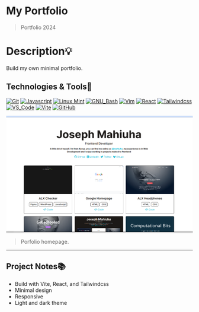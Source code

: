 # My Portfolio
> Portfolio 2024

# Description:bulb:
Build my own minimal portfolio.

## Technologies & Tools:wrench:

[![Git](https://img.shields.io/badge/≡-Git-F05032?logo=git&style=flat-square&labelColor=282828)](https://git-scm.com/)
[![Javascript](https://img.shields.io/badge/≡-Javascript-F7DF1E?logo=javascript&style=flat-square&labelColor=282828)](https://git-scm.com/)
[![Linux Mint](https://img.shields.io/badge/≡-Linux_Mint-87CF3E?logo=linuxmint&style=flat-square&labelColor=282828)](https://linuxmint.com/)
[![GNU_Bash](https://img.shields.io/badge/≡-GNU_Bash-4EAA25?logo=GNU-Bash&style=flat-square&labelColor=282828)](https://www.gnu.org/software/bash/)
[![Vim](https://img.shields.io/badge/≡-Vim-019733?logo=Vim&style=flat-square&logoColor=019733&labelColor=282828)](https://www.vim.org/)
[![React](https://img.shields.io/badge/≡-React-61DAFB?&style=flat-square&logo=react&labelColor=282828)](https://reactjs.org/)
[![Tailwindcss](https://img.shields.io/badge/≡-Tailwindcss-06B6D4?&style=flat-square&logo=tailwindcss&labelColor=282828)](https://tailwindcss.com/)
[![VS_Code](https://img.shields.io/badge/≡-VS_Code-007ACC?logo=visual-studio-code&style=flat-square&logoColor=007ACC&labelColor=282828)](https://code.visualstudio.com/)
[![Vite](https://img.shields.io/badge/≡-Vite-646CFF?&style=flat-square&logo=vite&labelColor=282828)](https://vitejs.dev/)
[![GitHub](https://img.shields.io/badge/≡-GitHub-181717?logo=GitHub&style=flat-square&labelColor=282828)](https://github.com/)

![Homepage](public/assets/react-minimal-portfolio.png)
> Porfolio homepage.

---

## Project Notes:books:
* Build with Vite, React, and Tailwindcss
* Minimal design
* Responsive
* Light and dark theme
